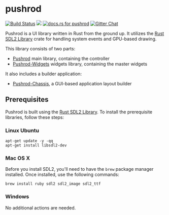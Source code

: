 # pushrod

[![Build Status](https://travis-ci.org/KenSuenobu/pushrod.svg?branch=master)](https://travis-ci.org/KenSuenobu/pushrod)
[![](https://img.shields.io/crates/d/pushrod.svg)](https://crates.io/crates/pushrod)
[![docs.rs for pushrod](https://docs.rs/pushrod/badge.svg)](https://docs.rs/pushrod)
[![Gitter Chat](https://badges.gitter.im/rust-pushrod/community.svg)](https://gitter.im/rust-pushrod/community?utm_source=badge&utm_medium=badge&utm_campaign=pr-badge&utm_content=badge)

Pushrod is a UI library written in Rust from the ground up.  It utilizes the 
[Rust SDL2 Library](https://github.com/Rust-SDL2/rust-sdl2) crate for handling system
events and GPU-based drawing.

This library consists of two parts:

- [Pushrod](https://www.github.com/KenSuenobu/pushrod/) main library, containing the controller
- [Pushrod-Widgets](https://www.github.com/KenSuenobu/pushrod-widgets/) widgets library, containing the master widgets

It also includes a builder application:

- [Pushrod-Chassis](https://www.github.com/KenSuenobu/pushrod-chassis/), a GUI-based application layout builder

## Prerequisites

Pushrod is built using the [Rust SDL2 Library](https://github.com/Rust-SDL2/rust-sdl2).  To install the
prerequisite libraries, follow these steps:

### Linux Ubuntu

```
apt-get update -y -qq
apt-get install libsdl2-dev
```

### Mac OS X

Before you install SDL2, you'll need to have the `brew` package manager installed.  Once installed,
use the following commands:

```
brew install ruby sdl2 sdl2_image sdl2_ttf
```

### Windows

No additional actions are needed.


